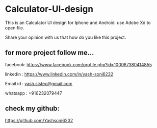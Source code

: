 # Calculator-UI-design
This is an Calculator UI design for Iphone and Android.
use Adobe Xd to open file.

Share your opinion with us that how do you like this project.

for more project follow me...
------------------------------------------

facebook: https://www.facebook.com/profile.php?id=100087380414855

linkedin : https://www.linkedin.com/in/yash-soni6232

Email id : yash.sistec@gmail.com

whatsapp : +916232079447


check my github:
-------------------------------------------
https://github.com/Yashsoni6232
